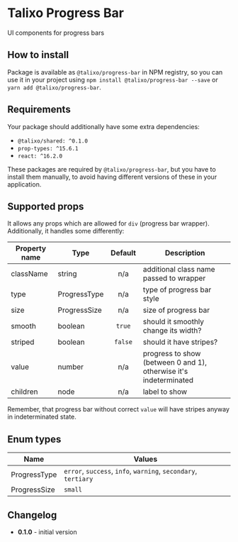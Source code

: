 # Talixo Progress Bar

UI components for progress bars

## How to install

Package is available as `@talixo/progress-bar` in NPM registry, so you can use it in your project
using `npm install @talixo/progress-bar --save` or `yarn add @talixo/progress-bar`.

## Requirements

Your package should additionally have some extra dependencies:

- `@talixo/shared: ^0.1.0`
- `prop-types: ^15.6.1`
- `react: ^16.2.0`

These packages are required by `@talixo/progress-bar`, but you have to install them manually,
to avoid having different versions of these in your application.

## Supported props

It allows any props which are allowed for `div` (progress bar wrapper). Additionally, it handles some differently:

Property name | Type         | Default | Description
--------------|--------------|:-------:|--------------------------------
className     | string       | n/a     | additional class name passed to wrapper
type          | ProgressType | n/a     | type of progress bar style
size          | ProgressSize | n/a     | size of progress bar
smooth        | boolean      | `true`  | should it smoothly change its width?
striped       | boolean      | `false` | should it have stripes?
value         | number       | n/a     | progress to show (between 0 and 1), otherwise it's indeterminated
children      | node         | n/a     | label to show

Remember, that progress bar without correct `value` will have stripes anyway in indeterminated state.

## Enum types

Name          | Values
--------------|---------------------------------------
ProgressType  | `error`, `success`, `info`, `warning`, `secondary`, `tertiary`
ProgressSize  | `small`

## Changelog

- **0.1.0** - initial version
